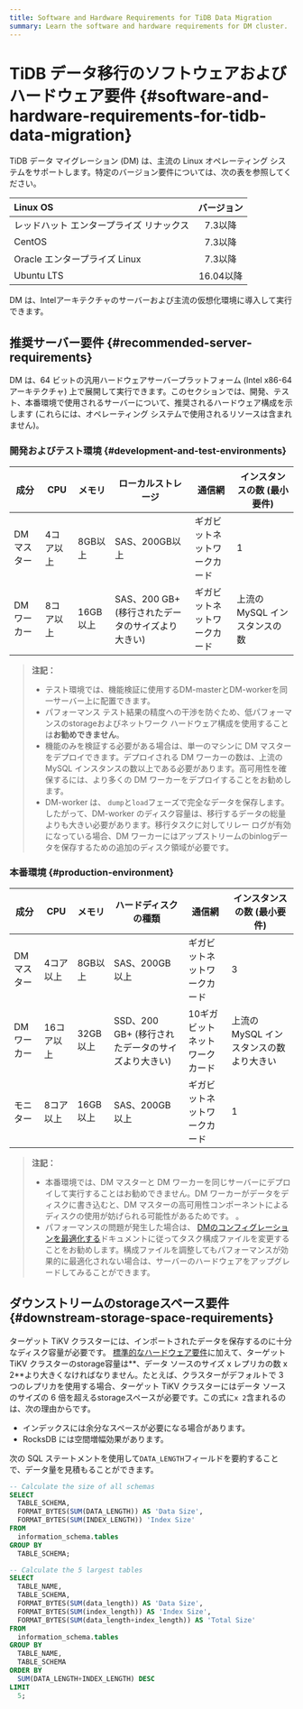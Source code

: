 ```yaml
---
title: Software and Hardware Requirements for TiDB Data Migration
summary: Learn the software and hardware requirements for DM cluster.
---
```


# TiDB データ移行のソフトウェアおよびハードウェア要件 {#software-and-hardware-requirements-for-tidb-data-migration}

TiDB データ マイグレーション (DM) は、主流の Linux オペレーティング システムをサポートします。特定のバージョン要件については、次の表を参照してください。

| Linux OS              |  バージョン  |
| :-------------------- | :-----: |
| レッドハット エンタープライズ リナックス |  7.3以降  |
| CentOS                |  7.3以降  |
| Oracle エンタープライズ Linux |  7.3以降  |
| Ubuntu LTS            | 16.04以降 |

DM は、Intelアーキテクチャのサーバーおよび主流の仮想化環境に導入して実行できます。

## 推奨サーバー要件 {#recommended-server-requirements}

DM は、64 ビットの汎用ハードウェアサーバープラットフォーム (Intel x86-64アーキテクチャ) 上で展開して実行できます。このセクションでは、開発、テスト、本番環境で使用されるサーバーについて、推奨されるハードウェア構成を示します (これらには、オペレーティング システムで使用されるリソースは含まれません)。

### 開発およびテスト環境 {#development-and-test-environments}

| 成分     | CPU   | メモリ    | ローカルストレージ                       | 通信網            | インスタンスの数 (最小要件)    |
| ------ | ----- | ------ | ------------------------------- | -------------- | ------------------ |
| DMマスター | 4コア以上 | 8GB以上  | SAS、200GB以上                     | ギガビットネットワークカード | 1                  |
| DMワーカー | 8コア以上 | 16GB以上 | SAS、200 GB+ (移行されたデータのサイズより大きい) | ギガビットネットワークカード | 上流の MySQL インスタンスの数 |

> **注記：**
>
> -   テスト環境では、機能検証に使用するDM-masterとDM-workerを同一サーバー上に配置できます。
> -   パフォーマンス テスト結果の精度への干渉を防ぐため、低パフォーマンスのstorageおよびネットワーク ハードウェア構成を使用することは**お勧めできません**。
> -   機能のみを検証する必要がある場合は、単一のマシンに DM マスターをデプロイできます。デプロイされる DM ワーカーの数は、上流の MySQL インスタンスの数以上である必要があります。高可用性を確保するには、より多くの DM ワーカーをデプロイすることをお勧めします。
> -   DM-worker は、 `dump`と`load`フェーズで完全なデータを保存します。したがって、DM-worker のディスク容量は、移行するデータの総量よりも大きい必要があります。移行タスクに対してリレー ログが有効になっている場合、DM ワーカーにはアップストリームのbinlogデータを保存するための追加のディスク領域が必要です。

### 本番環境 {#production-environment}

| 成分     | CPU    | メモリ    | ハードディスクの種類                      | 通信網              | インスタンスの数 (最小要件)         |
| ------ | ------ | ------ | ------------------------------- | ---------------- | ----------------------- |
| DMマスター | 4コア以上  | 8GB以上  | SAS、200GB以上                     | ギガビットネットワークカード   | 3                       |
| DMワーカー | 16コア以上 | 32GB以上 | SSD、200 GB+ (移行されたデータのサイズより大きい) | 10ギガビットネットワークカード | 上流の MySQL インスタンスの数より大きい |
| モニター   | 8コア以上  | 16GB以上 | SAS、200GB以上                     | ギガビットネットワークカード   | 1                       |

> **注記：**
>
> -   本番環境では、DM マスターと DM ワーカーを同じサーバーにデプロイして実行することはお勧めできません。DM ワーカーがデータをディスクに書き込むと、DM マスターの高可用性コンポーネントによるディスクの使用が妨げられる可能性があるためです。 。
> -   パフォーマンスの問題が発生した場合は、 [DMのコンフィグレーションを最適化する](/dm/dm-tune-configuration.md)ドキュメントに従ってタスク構成ファイルを変更することをお勧めします。構成ファイルを調整してもパフォーマンスが効果的に最適化されない場合は、サーバーのハードウェアをアップグレードしてみることができます。

## ダウンストリームのstorageスペース要件 {#downstream-storage-space-requirements}

ターゲット TiKV クラスターには、インポートされたデータを保存するのに十分なディスク容量が必要です。 [標準的なハードウェア要件](/hardware-and-software-requirements.md)に加えて、ターゲット TiKV クラスターのstorage容量は**、データ ソースのサイズ x レプリカの数 x 2**より大きくなければなりません。たとえば、クラスターがデフォルトで 3 つのレプリカを使用する場合、ターゲット TiKV クラスターにはデータ ソースのサイズの 6 倍を超えるstorageスペースが必要です。この式に`x 2`含まれるのは、次の理由からです。

-   インデックスには余分なスペースが必要になる場合があります。
-   RocksDB には空間増幅効果があります。

次の SQL ステートメントを使用して`DATA_LENGTH`フィールドを要約することで、データ量を見積もることができます。

```sql
-- Calculate the size of all schemas
SELECT
  TABLE_SCHEMA,
  FORMAT_BYTES(SUM(DATA_LENGTH)) AS 'Data Size',
  FORMAT_BYTES(SUM(INDEX_LENGTH)) 'Index Size'
FROM
  information_schema.tables
GROUP BY
  TABLE_SCHEMA;

-- Calculate the 5 largest tables
SELECT 
  TABLE_NAME,
  TABLE_SCHEMA,
  FORMAT_BYTES(SUM(data_length)) AS 'Data Size',
  FORMAT_BYTES(SUM(index_length)) AS 'Index Size',
  FORMAT_BYTES(SUM(data_length+index_length)) AS 'Total Size'
FROM
  information_schema.tables
GROUP BY
  TABLE_NAME,
  TABLE_SCHEMA
ORDER BY
  SUM(DATA_LENGTH+INDEX_LENGTH) DESC
LIMIT
  5;
```
